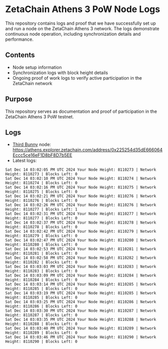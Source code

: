 # ZetaChain Athens 3 PoW Node Logs
This repository contains logs and proof that we have successfully set up and run a node on the ZetaChain Athens 3 network. The logs demonstrate continuous node operation, including synchronization details and performance.

## Contents
- Node setup information
- Synchronization logs with block height details
- Ongoing proof of work logs to verify active participation in the ZetaChain network

## Purpose
This repository serves as documentation and proof of participation in the ZetaChain Athens 3 PoW testnet.

## Logs

- [Third Bunny](https://thirdbunny.xyz/) node: https://athens.explorer.zetachain.com/address/0x225254d35dE666064Eccc5ce16eF1D8bF8D7b5EE
- Latest logs:
```
Sat Dec 14 03:02:05 PM UTC 2024 Your Node Height: 8110273 | Network Height: 8110273 | Blocks Left: 0
Sat Dec 14 03:02:10 PM UTC 2024 Your Node Height: 8110274 | Network Height: 8110274 | Blocks Left: 0
Sat Dec 14 03:02:16 PM UTC 2024 Your Node Height: 8110275 | Network Height: 8110275 | Blocks Left: 0
Sat Dec 14 03:02:21 PM UTC 2024 Your Node Height: 8110276 | Network Height: 8110276 | Blocks Left: 0
Sat Dec 14 03:02:26 PM UTC 2024 Your Node Height: 8110276 | Network Height: 8110277 | Blocks Left: 1
Sat Dec 14 03:02:31 PM UTC 2024 Your Node Height: 8110277 | Network Height: 8110277 | Blocks Left: 0
Sat Dec 14 03:02:37 PM UTC 2024 Your Node Height: 8110278 | Network Height: 8110278 | Blocks Left: 0
Sat Dec 14 03:02:42 PM UTC 2024 Your Node Height: 8110279 | Network Height: 8110279 | Blocks Left: 0
Sat Dec 14 03:02:47 PM UTC 2024 Your Node Height: 8110280 | Network Height: 8110280 | Blocks Left: 0
Sat Dec 14 03:02:53 PM UTC 2024 Your Node Height: 8110281 | Network Height: 8110281 | Blocks Left: 0
Sat Dec 14 03:02:58 PM UTC 2024 Your Node Height: 8110282 | Network Height: 8110282 | Blocks Left: 0
Sat Dec 14 03:03:03 PM UTC 2024 Your Node Height: 8110283 | Network Height: 8110283 | Blocks Left: 0
Sat Dec 14 03:03:09 PM UTC 2024 Your Node Height: 8110284 | Network Height: 8110284 | Blocks Left: 0
Sat Dec 14 03:03:14 PM UTC 2024 Your Node Height: 8110285 | Network Height: 8110285 | Blocks Left: 0
Sat Dec 14 03:03:19 PM UTC 2024 Your Node Height: 8110285 | Network Height: 8110285 | Blocks Left: 0
Sat Dec 14 03:03:25 PM UTC 2024 Your Node Height: 8110286 | Network Height: 8110286 | Blocks Left: 0
Sat Dec 14 03:03:30 PM UTC 2024 Your Node Height: 8110287 | Network Height: 8110287 | Blocks Left: 0
Sat Dec 14 03:03:35 PM UTC 2024 Your Node Height: 8110288 | Network Height: 8110288 | Blocks Left: 0
Sat Dec 14 03:03:40 PM UTC 2024 Your Node Height: 8110289 | Network Height: 8110289 | Blocks Left: 0
Sat Dec 14 03:03:46 PM UTC 2024 Your Node Height: 8110290 | Network Height: 8110290 | Blocks Left: 0
```
